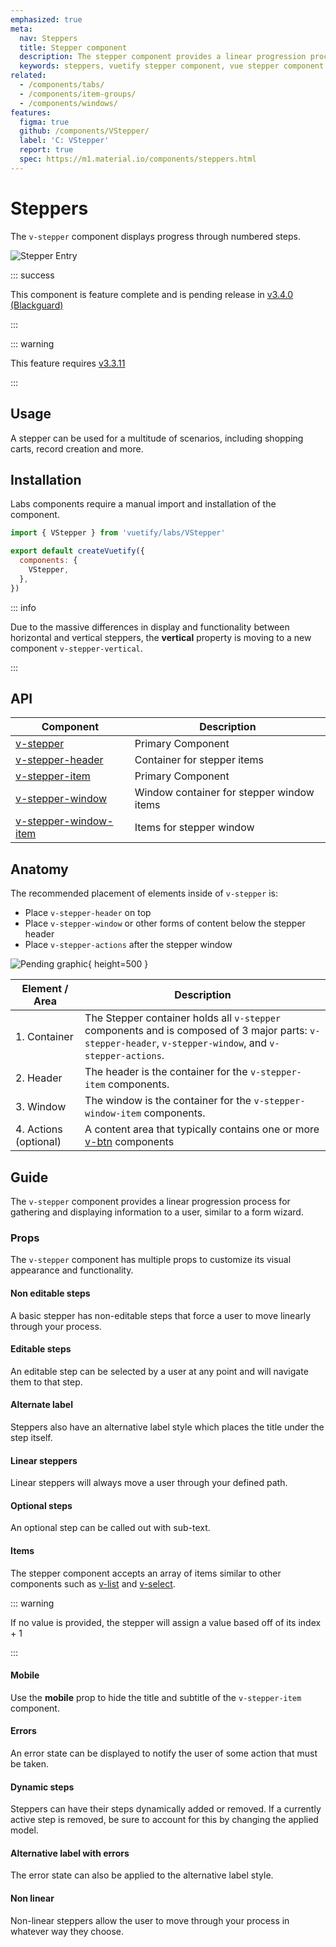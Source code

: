 ```yaml
---
emphasized: true
meta:
  nav: Steppers
  title: Stepper component
  description: The stepper component provides a linear progression process for gathering and displaying information to a user, similar to a form wizard.
  keywords: steppers, vuetify stepper component, vue stepper component
related:
  - /components/tabs/
  - /components/item-groups/
  - /components/windows/
features:
  figma: true
  github: /components/VStepper/
  label: 'C: VStepper'
  report: true
  spec: https://m1.material.io/components/steppers.html
---
```


# Steppers

The `v-stepper` component displays progress through numbered steps.

![Stepper Entry](https://cdn.vuetifyjs.com/docs/images/components/v-stepper/v-stepper-entry.png)

<page-features />

::: success

This component is feature complete and is pending release in [v3.4.0 (Blackguard)](/introduction/roadmap/#v3-4-blackguard)

:::

::: warning

This feature requires [v3.3.11](/getting-started/release-notes/?version=v3.3.11)

:::

## Usage

A stepper can be used for a multitude of scenarios, including shopping carts, record creation and more.

<usage name="v-stepper" />

<entry />

## Installation

Labs components require a manual import and installation of the component.

```js { resource="src/plugins/vuetify.js" }
import { VStepper } from 'vuetify/labs/VStepper'

export default createVuetify({
  components: {
    VStepper,
  },
})
```

::: info

Due to the massive differences in display and functionality between horizontal and vertical steppers, the **vertical** property is moving to a new component `v-stepper-vertical`.

:::

## API

| Component | Description |
| - | - |
| [v-stepper](/api/v-stepper/) | Primary Component |
| [v-stepper-header](/api/v-stepper-header/) | Container for stepper items |
| [v-stepper-item](/api/v-stepper-item/) | Primary Component |
| [v-stepper-window](/api/v-stepper-window/) | Window container for stepper window items |
| [v-stepper-window-item](/api/v-stepper-window-item/) | Items for stepper window |

<api-inline hide-links />

## Anatomy

The recommended placement of elements inside of `v-stepper` is:

* Place `v-stepper-header` on top
* Place `v-stepper-window` or other forms of content below the stepper header
* Place `v-stepper-actions` after the stepper window

![Pending graphic](https://cdn.vuetifyjs.com/docs/images/components/v-stepper/v-stepper-anatomy.png "Stepper Anatomy"){ height=500 }

| Element / Area | Description |
| - | - |
| 1. Container | The Stepper container holds all `v-stepper` components and is composed of 3 major parts: `v-stepper-header`, `v-stepper-window`, and `v-stepper-actions`. |
| 2. Header | The header is the container for the `v-stepper-item` components. |
| 3. Window | The window is the container for the `v-stepper-window-item` components. |
| 4. Actions (optional) | A content area that typically contains one or more [v-btn](/components/buttons) components |

## Guide

The `v-stepper` component provides a linear progression process for gathering and displaying information to a user, similar to a form wizard.

### Props

The `v-stepper` component has multiple props to customize its visual appearance and functionality.

#### Non editable steps

A basic stepper has non-editable steps that force a user to move linearly through your process.

<example file="v-stepper/misc-non-editable" />

#### Editable steps

An editable step can be selected by a user at any point and will navigate them to that step.

<example file="v-stepper/misc-editable" />

#### Alternate label

Steppers also have an alternative label style which places the title under the step itself.

<example file="v-stepper/prop-alternate-label" />

#### Linear steppers

Linear steppers will always move a user through your defined path.

<example file="v-stepper/misc-linear" />

#### Optional steps

An optional step can be called out with sub-text.

<example file="v-stepper/misc-optional" />

#### Items

The stepper component accepts an array of items similar to other components such as [v-list](/components/lists/) and [v-select](/components/selects/).

<example file="v-stepper/misc-horizontal" />

::: warning

If no value is provided, the stepper will assign a value based off of its index + 1

:::

#### Mobile

Use the **mobile** prop to hide the title and subtitle of the `v-stepper-item` component.

<example file="v-stepper/prop-mobile" />

#### Errors

An error state can be displayed to notify the user of some action that must be taken.

<example file="v-stepper/misc-error" />

#### Dynamic steps

Steppers can have their steps dynamically added or removed. If a currently active step is removed, be sure to account for this by changing the applied model.

<example file="v-stepper/misc-dynamic" />

#### Alternative label with errors

The error state can also be applied to the alternative label style.

<example file="v-stepper/misc-alternate-error" />

#### Non linear

Non-linear steppers allow the user to move through your process in whatever way they choose.

<example file="v-stepper/prop-non-linear" />
